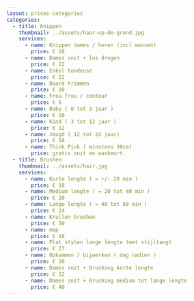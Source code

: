 ```yaml
---
layout: prices-categories
categories:
  - title: Knippen
    thumbnail: ../assets/haar-op-de-grond.jpg
    services:
      - name: Knippen dames / heren (incl wassen)
        price: € 18
      - name: Dames snit + los drogen
        price: € 22
      - name: Enkel tondeuse
        price: € 12
      - name: Baard trimmen
        price: € 10
      - name: Frou frou / contour
        price: € 5
      - name: Baby ( 0 tot 3 jaar )
        price: € 10
      - name: Kind ( 3 tot 12 jaar )
        price: € 12
      - name: Jeugd ( 12 tot 24 jaar)
        price: € 18
      - name: Think Pink ( minstens 30cm)
        price: gratis snit en wasbeurt.
  - title: Brushen
    thumbnail: ../assets/hair.jpg
    services:
      - name: Korte lengte ( = +/- 20 min )
        price: € 18
      - name: Medium lengte ( = 20 tot 40 min )
        price: € 20
      - name: Lange lengte ( = 40 tot 60 min )
        price: € 24
      - name: Krullen brushen
        price: € 30
      - name: m&p
        price: € 18
      - name: Plat stylen lange lengte (met stijltang)
        price: € 27
      - name: Opkammen / bijwerken ( dag nadien )
        price: € 10
      - name: Dames snit + Brushing korte lengte
        price: € 32
      - name: Dames snit + Brushing medium tot lange lengte
        price: € 40
---
```

